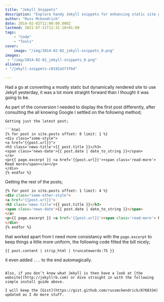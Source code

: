 ```yaml
---
title: "Jekyll Snippets"
description: "Explore handy Jekyll snippets for enhancing static site generation, including unique presentation of the latest post and consistent post excerpts."
author: "Russ Mckendrick"
date: 2014-02-02T12:00:00.000Z
lastmod: 2021-07-31T12:31:10+01:00
tags:
    - "Code"
    - "Tools"
cover:
    image: "/img/2014-02-02_jekyll-snippets_0.png" 
images:
 - "/img/2014-02-02_jekyll-snippets_0.png"
aliases:
- "/jekyll-snippets-c0192a5f3f6d"

---
```


Had a go at converting a mostly static but dynamically rendered site to use Jekyll yesterday, it was a lot more straight forward than I thought it was going to be.

As part of the conversion I needed to display the first post differently, after consulting the all knowing Google I settled on the following method;

```
Getting just the latest post;

```html
{% for post in site.posts offset: 0 limit: 1 %}
<div class="some-style">
<a href="{{post.url}}">
<h3 class='news-title'>{{ post.title }}</h3>
<span class='news-date'>{{ post.date | date_to_string }}</span>
</a>
<p>{{ page.excerpt }} <a href='{{post.url}}'><span class='read-more'> Read more</span></a></p>
</div>
{% endfor %}
```

Getting the rest of the posts;

```html
{% for post in site.posts offset: 1 limit: 4 %}
<div class="some-other-style">
<a href="{{post.url}}">
<h3 class='news-title'>{{ post.title }}</h3>
<span class='news-date'>{{ post.date | date_to_string }}</span>
</a>
<p>{{ page.excerpt }} <a href='{{post.url}}'><span class='read-more'> Read more</span></a></p>
</div>
{% endfor %}
```

that worked apart from I need more consistancy with the `page.excerpt` to keep things a little more uniform, the following code fitted the bill nicely;

```
{{ post.content | strip_html | truncatewords:75 }}
```

it even added `...` to the end automagically.
```

Also, if you don’t know what Jekyll is then have a look at [the website](http://jekyllrb.com) or dive straight in with the following simple install guide above.

I will keep the [Gist](https://gist.github.com/russmckendrick/8768334) updated as I do more stuff.